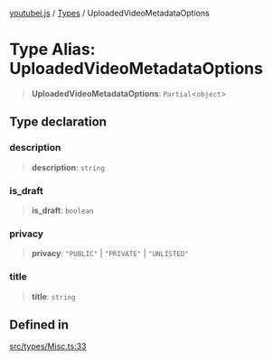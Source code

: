 [youtubei.js](../../../README.md) / [Types](../README.md) / UploadedVideoMetadataOptions

# Type Alias: UploadedVideoMetadataOptions

> **UploadedVideoMetadataOptions**: `Partial`\<`object`\>

## Type declaration

### description

> **description**: `string`

### is\_draft

> **is\_draft**: `boolean`

### privacy

> **privacy**: `"PUBLIC"` \| `"PRIVATE"` \| `"UNLISTED"`

### title

> **title**: `string`

## Defined in

[src/types/Misc.ts:33](https://github.com/LuanRT/YouTube.js/blob/4ae0cc5c523a2080e68d6c0c1437c78fe318ea30/src/types/Misc.ts#L33)
